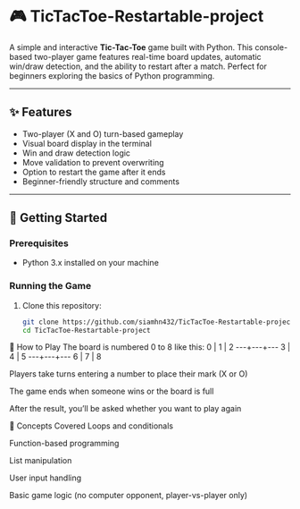 # 🎮 TicTacToe-Restartable-project

A simple and interactive **Tic-Tac-Toe** game built with Python. This console-based two-player game features real-time board updates, automatic win/draw detection, and the ability to restart after a match. Perfect for beginners exploring the basics of Python programming.

---

## ✨ Features

- Two-player (X and O) turn-based gameplay
- Visual board display in the terminal
- Win and draw detection logic
- Move validation to prevent overwriting
- Option to restart the game after it ends
- Beginner-friendly structure and comments

---

## 🚀 Getting Started

### Prerequisites
- Python 3.x installed on your machine

### Running the Game

1. Clone this repository:
   ```bash
   git clone https://github.com/siamhn432/TicTacToe-Restartable-project.git
   cd TicTacToe-Restartable-project

🎯 How to Play
The board is numbered 0 to 8 like this:
 0 | 1 | 2
---+---+---
 3 | 4 | 5
---+---+---
 6 | 7 | 8

Players take turns entering a number to place their mark (X or O)

The game ends when someone wins or the board is full

After the result, you’ll be asked whether you want to play again

🧠 Concepts Covered
Loops and conditionals

Function-based programming

List manipulation

User input handling

Basic game logic (no computer opponent, player-vs-player only)


